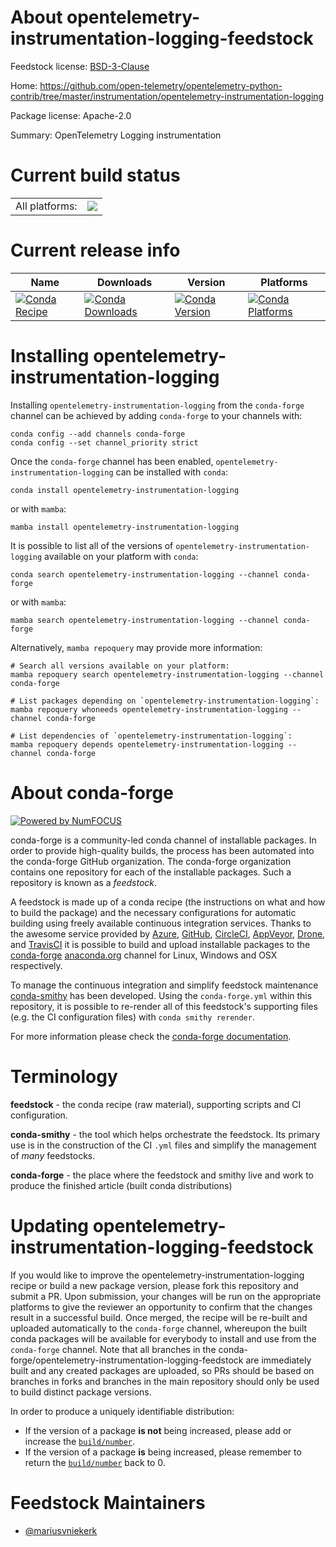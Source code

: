 About opentelemetry-instrumentation-logging-feedstock
=====================================================

Feedstock license: [BSD-3-Clause](https://github.com/conda-forge/opentelemetry-instrumentation-logging-feedstock/blob/main/LICENSE.txt)

Home: https://github.com/open-telemetry/opentelemetry-python-contrib/tree/master/instrumentation/opentelemetry-instrumentation-logging

Package license: Apache-2.0

Summary: OpenTelemetry Logging instrumentation

Current build status
====================


<table><tr><td>All platforms:</td>
    <td>
      <a href="https://dev.azure.com/conda-forge/feedstock-builds/_build/latest?definitionId=13848&branchName=main">
        <img src="https://dev.azure.com/conda-forge/feedstock-builds/_apis/build/status/opentelemetry-instrumentation-logging-feedstock?branchName=main">
      </a>
    </td>
  </tr>
</table>

Current release info
====================

| Name | Downloads | Version | Platforms |
| --- | --- | --- | --- |
| [![Conda Recipe](https://img.shields.io/badge/recipe-opentelemetry--instrumentation--logging-green.svg)](https://anaconda.org/conda-forge/opentelemetry-instrumentation-logging) | [![Conda Downloads](https://img.shields.io/conda/dn/conda-forge/opentelemetry-instrumentation-logging.svg)](https://anaconda.org/conda-forge/opentelemetry-instrumentation-logging) | [![Conda Version](https://img.shields.io/conda/vn/conda-forge/opentelemetry-instrumentation-logging.svg)](https://anaconda.org/conda-forge/opentelemetry-instrumentation-logging) | [![Conda Platforms](https://img.shields.io/conda/pn/conda-forge/opentelemetry-instrumentation-logging.svg)](https://anaconda.org/conda-forge/opentelemetry-instrumentation-logging) |

Installing opentelemetry-instrumentation-logging
================================================

Installing `opentelemetry-instrumentation-logging` from the `conda-forge` channel can be achieved by adding `conda-forge` to your channels with:

```
conda config --add channels conda-forge
conda config --set channel_priority strict
```

Once the `conda-forge` channel has been enabled, `opentelemetry-instrumentation-logging` can be installed with `conda`:

```
conda install opentelemetry-instrumentation-logging
```

or with `mamba`:

```
mamba install opentelemetry-instrumentation-logging
```

It is possible to list all of the versions of `opentelemetry-instrumentation-logging` available on your platform with `conda`:

```
conda search opentelemetry-instrumentation-logging --channel conda-forge
```

or with `mamba`:

```
mamba search opentelemetry-instrumentation-logging --channel conda-forge
```

Alternatively, `mamba repoquery` may provide more information:

```
# Search all versions available on your platform:
mamba repoquery search opentelemetry-instrumentation-logging --channel conda-forge

# List packages depending on `opentelemetry-instrumentation-logging`:
mamba repoquery whoneeds opentelemetry-instrumentation-logging --channel conda-forge

# List dependencies of `opentelemetry-instrumentation-logging`:
mamba repoquery depends opentelemetry-instrumentation-logging --channel conda-forge
```


About conda-forge
=================

[![Powered by
NumFOCUS](https://img.shields.io/badge/powered%20by-NumFOCUS-orange.svg?style=flat&colorA=E1523D&colorB=007D8A)](https://numfocus.org)

conda-forge is a community-led conda channel of installable packages.
In order to provide high-quality builds, the process has been automated into the
conda-forge GitHub organization. The conda-forge organization contains one repository
for each of the installable packages. Such a repository is known as a *feedstock*.

A feedstock is made up of a conda recipe (the instructions on what and how to build
the package) and the necessary configurations for automatic building using freely
available continuous integration services. Thanks to the awesome service provided by
[Azure](https://azure.microsoft.com/en-us/services/devops/), [GitHub](https://github.com/),
[CircleCI](https://circleci.com/), [AppVeyor](https://www.appveyor.com/),
[Drone](https://cloud.drone.io/welcome), and [TravisCI](https://travis-ci.com/)
it is possible to build and upload installable packages to the
[conda-forge](https://anaconda.org/conda-forge) [anaconda.org](https://anaconda.org/)
channel for Linux, Windows and OSX respectively.

To manage the continuous integration and simplify feedstock maintenance
[conda-smithy](https://github.com/conda-forge/conda-smithy) has been developed.
Using the ``conda-forge.yml`` within this repository, it is possible to re-render all of
this feedstock's supporting files (e.g. the CI configuration files) with ``conda smithy rerender``.

For more information please check the [conda-forge documentation](https://conda-forge.org/docs/).

Terminology
===========

**feedstock** - the conda recipe (raw material), supporting scripts and CI configuration.

**conda-smithy** - the tool which helps orchestrate the feedstock.
                   Its primary use is in the construction of the CI ``.yml`` files
                   and simplify the management of *many* feedstocks.

**conda-forge** - the place where the feedstock and smithy live and work to
                  produce the finished article (built conda distributions)


Updating opentelemetry-instrumentation-logging-feedstock
========================================================

If you would like to improve the opentelemetry-instrumentation-logging recipe or build a new
package version, please fork this repository and submit a PR. Upon submission,
your changes will be run on the appropriate platforms to give the reviewer an
opportunity to confirm that the changes result in a successful build. Once
merged, the recipe will be re-built and uploaded automatically to the
`conda-forge` channel, whereupon the built conda packages will be available for
everybody to install and use from the `conda-forge` channel.
Note that all branches in the conda-forge/opentelemetry-instrumentation-logging-feedstock are
immediately built and any created packages are uploaded, so PRs should be based
on branches in forks and branches in the main repository should only be used to
build distinct package versions.

In order to produce a uniquely identifiable distribution:
 * If the version of a package **is not** being increased, please add or increase
   the [``build/number``](https://docs.conda.io/projects/conda-build/en/latest/resources/define-metadata.html#build-number-and-string).
 * If the version of a package **is** being increased, please remember to return
   the [``build/number``](https://docs.conda.io/projects/conda-build/en/latest/resources/define-metadata.html#build-number-and-string)
   back to 0.

Feedstock Maintainers
=====================

* [@mariusvniekerk](https://github.com/mariusvniekerk/)


